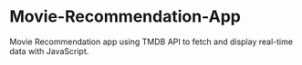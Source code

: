 # Movie-Recommendation-App
Movie Recommendation app using TMDB API to fetch and display real-time data with JavaScript.
